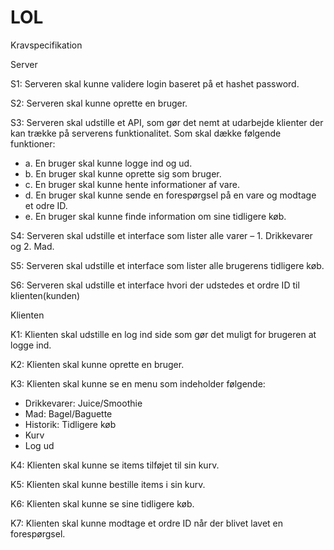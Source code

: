 # LOL

Kravspecifikation

Server

S1: Serveren skal kunne validere login baseret på et hashet password.

S2: Serveren skal kunne oprette en bruger. 

S3: Serveren skal udstille et API, som gør det nemt at udarbejde klienter der kan trække på serverens funktionalitet. Som skal dække følgende funktioner:
- a.	En bruger skal kunne logge ind og ud.
- b.	En bruger skal kunne oprette sig som bruger.
- c.	En bruger skal kunne hente informationer af vare.
- d.	En bruger skal kunne sende en forespørgsel på en vare og modtage et odre ID.
- e.	En bruger skal kunne finde information om sine tidligere køb.

S4: Serveren skal udstille et interface som lister alle varer – 1. Drikkevarer og  2. Mad.

S5: Serveren skal udstille et interface som lister alle brugerens tidligere køb.

S6: Serveren skal udstille et interface hvori der udstedes et ordre ID til klienten(kunden)
				


Klienten

K1: Klienten skal udstille en log ind side som gør det muligt for brugeren at logge ind.  

K2: Klienten skal kunne oprette en bruger.

K3: Klienten skal kunne se en menu som indeholder følgende:
-	Drikkevarer: Juice/Smoothie
-	Mad: Bagel/Baguette
-	Historik: Tidligere køb
-	Kurv
-	Log ud

K4: Klienten skal kunne se items tilføjet til sin kurv. 

K5: Klienten skal kunne bestille items i sin kurv.

K6: Klienten skal kunne se sine tidligere køb.

K7: Klienten skal kunne modtage et ordre ID når der blivet lavet en forespørgsel.
